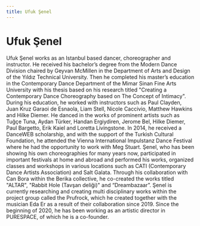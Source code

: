 ```yaml
---
title: Ufuk Şenel
---
```

# Ufuk Şenel

Ufuk Şenel works as an Istanbul based dancer, choreographer and instructor.
He received his bachelor’s degree from the Modern Dance Division
chaired by Geyvan McMillen in the Department of Arts and Design
of the Yıldız Technical University.
Then he completed his master’s education in the Contemporary Dance Department
of the Mimar Sinan Fine Arts University
with his thesis based on his research titled
"Creating a Contemporary Dance Choreography based on The Concept of Intimacy".
During his education, he worked with instructors such as Paul Clayden,
Juan Kruz Garaoi de Esnaola, Liam Stell, Nicole Caccivio, Matthew Hawkins
and Hilke Diemer.
He danced in the works of prominent artists such as Tuğçe Tuna, Aydan Türker,
Handan Ergiydiren, Jerome Bel, Hilke Diemer, Paul Bargetto, Erik Kaiel
and Loretta Livingstone.
In 2014, he received a DanceWEB scholarship,
and with the support of the Turkish Cultural Foundation,
he attended the Vienna International Impulstanz Dance Festival
where he had the opportunity to work with Meg Stuart.
Şenel, who has been showing his own choreographies for many years now,
participated in important festivals at home and abroad and performed his works,
organized classes and workshops in various locations
such as CATI (Contemporary Dance Artists Association) and Salt Galata.
Through his collaboration with Can Bora within the Berika collective,
he co-created the works titled "ALTAR", "Rabbit Hole (Tavşan deliği)"
and “Dreambazaar”.
Şenel is currently researching and creating multi disciplinary works
within the project group called the Prufrock,
which he created together with the musician Eda Er
as a result of their collaboration since 2019.
Since the beginning of 2020, he has been working as an artistic director
in PURESPACE, of which he is a co-founder.
